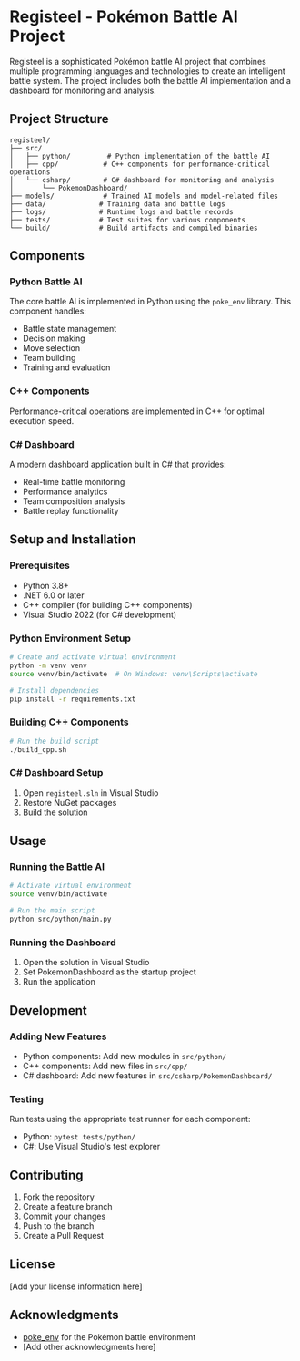 # Registeel - Pokémon Battle AI Project

Registeel is a sophisticated Pokémon battle AI project that combines multiple programming languages and technologies to create an intelligent battle system. The project includes both the battle AI implementation and a dashboard for monitoring and analysis.

## Project Structure

```
registeel/
├── src/
│   ├── python/         # Python implementation of the battle AI
│   ├── cpp/           # C++ components for performance-critical operations
│   └── csharp/        # C# dashboard for monitoring and analysis
│       └── PokemonDashboard/
├── models/            # Trained AI models and model-related files
├── data/             # Training data and battle logs
├── logs/             # Runtime logs and battle records
├── tests/            # Test suites for various components
└── build/            # Build artifacts and compiled binaries
```

## Components

### Python Battle AI
The core battle AI is implemented in Python using the `poke_env` library. This component handles:
- Battle state management
- Decision making
- Move selection
- Team building
- Training and evaluation

### C++ Components
Performance-critical operations are implemented in C++ for optimal execution speed.

### C# Dashboard
A modern dashboard application built in C# that provides:
- Real-time battle monitoring
- Performance analytics
- Team composition analysis
- Battle replay functionality

## Setup and Installation

### Prerequisites
- Python 3.8+
- .NET 6.0 or later
- C++ compiler (for building C++ components)
- Visual Studio 2022 (for C# development)

### Python Environment Setup
```bash
# Create and activate virtual environment
python -m venv venv
source venv/bin/activate  # On Windows: venv\Scripts\activate

# Install dependencies
pip install -r requirements.txt
```

### Building C++ Components
```bash
# Run the build script
./build_cpp.sh
```

### C# Dashboard Setup
1. Open `registeel.sln` in Visual Studio
2. Restore NuGet packages
3. Build the solution

## Usage

### Running the Battle AI
```bash
# Activate virtual environment
source venv/bin/activate

# Run the main script
python src/python/main.py
```

### Running the Dashboard
1. Open the solution in Visual Studio
2. Set PokemonDashboard as the startup project
3. Run the application

## Development

### Adding New Features
- Python components: Add new modules in `src/python/`
- C++ components: Add new files in `src/cpp/`
- C# dashboard: Add new features in `src/csharp/PokemonDashboard/`

### Testing
Run tests using the appropriate test runner for each component:
- Python: `pytest tests/python/`
- C#: Use Visual Studio's test explorer

## Contributing
1. Fork the repository
2. Create a feature branch
3. Commit your changes
4. Push to the branch
5. Create a Pull Request

## License
[Add your license information here]

## Acknowledgments
- [poke_env](https://github.com/hsahovic/poke-env) for the Pokémon battle environment
- [Add other acknowledgments here] 